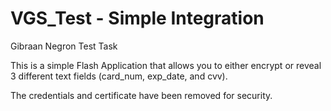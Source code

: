 # VGS_Test - Simple Integration

Gibraan Negron Test Task

This is a simple Flash Application that allows you to either encrypt or reveal 3 different text fields (card_num, exp_date, and cvv).

The credentials and certificate have been removed for security.
